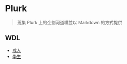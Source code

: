 # Plurk

> 蒐集 Plurk 上的企劃河道噗並以 Markdown 的方式提供

## WDL

- [成人](https://sheiun.me/plurk/WDL/Adult)
- [學生](https://sheiun.me/plurk/WDL/Student)
